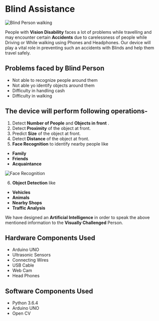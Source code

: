 # Blind Assistance

![Blind Person walking](https://www.scienceabc.com/wp-content/uploads/2017/01/Blind-man-walking.webp)

People with **Vision Disability** faces a lot of problems while travelling and may encounter certain 
**Accidents** due to carelessness of people while Driving or While walking using Phones and Headphones. 
Our device will play a vital role in preventing such an accidents with Blinds and help them travel safely.

## Problems faced by Blind Person
* Not able to recognize people around them
* Not able yo identify objects around them
* Difficulty in handling cash
* Difficulty in walking


## The device will perform following operations-

1. Detect **Number of People** and **Objects in front** .
2. Detect **Proximity** of the object at front.
3. Predict **Size** of the object at front.
4. Detect **Distance** of the object at front.
5. **Face Recognition** to identify nearby people like

* **Family**
* **Friends**
* **Acquaintance**

![Face Recognition](https://pythonprogramming.net/static/images/opencv/opencv-intro-tutorial-python.gif)

6. **Object Detection** like
* **Vehicles**
* **Animals**
* **Nearby Shops**
* **Traffic Analysis**

We have designed an **Artificial Intelligence** in order to speak the above mentioned information
to the **Visually Challenged** Person.

## Hardware Components Used
* Arduino UNO
* Ultrasonic Sensors
* Connecting Wires
* USB Cable
* Web Cam
* Head Phones

## Software Components Used
* Python 3.6.4
* Arduino UNO
* Open CV
